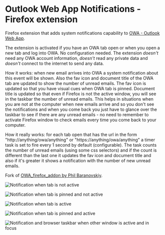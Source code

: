 Outlook Web App Notifications - Firefox extension
=================

Firefox extension that adds system notifications capability to [OWA - Outlook Web App](https://en.wikipedia.org/wiki/Outlook_Web_App).

The extension is activated if you have an OWA tab open or when you open a new tab and log into OWA. No configuration needed. The extension *doesn't* need any OWA account information, *doesn't* read any private data and *doesn't* connect to the internet to send any data.

How it works: when new email arrives into OWA a system notification about this event will be shown. Also the fav icon and document title of the OWA tab are updated to show the number of unread emails. The fav icon is updated so that you have visual cues when OWA tab is pinned. Document title is updated so that even if Firefox is not the active window, you will see in the taskbar the number of unread emails. This helps in situations when you are not at the computer when new emails arrive and so you don't see the notifications and when you come back you just have to glance over the taskbar to see if there are any unread emails - no need to remember to activate Firefox window to check emails every time you come back to your computer.

How it really works: for each tab open that has the url in the form "http://anything/owa/anything" or "https://anything/owa/anything" a timer task is set to fire every 1 second by default (configurable). The task counts the number of unread emails (using some css selectors) and if the count is different than the last one it updates the fav icon and document title and also if it's greater it shows a notification with the number of new unread emails.

Fork of [OWA_firefox_addon by Phil Baranovskiy](https://github.com/rockfield/owa_firefox_addon).

![Notification when tab is not active](https://raw.githubusercontent.com/mihai-chezan/owa_notifications_firefox_extension/master/doc/tab-normal.png "Notification when tab is not active")

![Notification when tab is pinned and not active](https://raw.githubusercontent.com/mihai-chezan/owa_notifications_firefox_extension/master/doc/tab-pinned.png "Notification when tab is pinned and not active")

![Notification when tab is active](https://raw.githubusercontent.com/mihai-chezan/owa_notifications_firefox_extension/master/doc/tab-active.png "Notification when tab is active")

![Notification when tab is pinned and active](https://raw.githubusercontent.com/mihai-chezan/owa_notifications_firefox_extension/master/doc/tab-pinned-active.png "Notification when tab is pinned and active")

![Notification and browser taskbar when other window is active and in focus](https://raw.githubusercontent.com/mihai-chezan/owa_notifications_firefox_extension/master/doc/taskbar.png "Notification and browser taskbar when other window is active and in focus")

